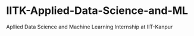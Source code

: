# IITK-Applied-Data-Science-and-ML
Apllied Data Science and Machine Learning Internship at IIT-Kanpur
